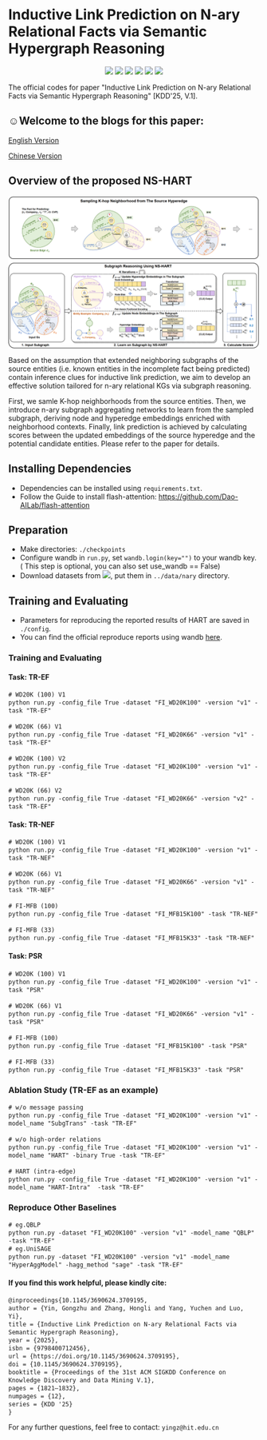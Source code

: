 # Inductive Link Prediction on N-ary Relational Facts via Semantic Hypergraph Reasoning


<p align="center">
<a href="https://github.com/Nary-Inductive-SubGraph/blob/master/LICENSE">
<img src="https://img.shields.io/badge/License-MIT-red.svg"></a>
<a href="https://guiltless-chalk-a57.notion.site/Inductive-Link-Prediction-on-N-ary-Relational-Facts-via-Semantic-Hypergraph-Reasoning-17ac80b1bb69802cb834d2d9457a426d?pvs=4"><img src="https://img.shields.io/badge/Blog-Notion-orange"></a>
<a href="https://wandb.ai/catyin/Nary-Inductive-SubG/reports/Report--VmlldzoxMDkxMjcyNw?accessToken=2n7v6x8o328w3oq45toq5d5fe60tmdgonng1xdmn0dii7jqek6ixkx3jm1jcfe54">
<img src="https://img.shields.io/badge/Report-wandb-ffbf00"></a>
<a href="https://figshare.com/s/b97b50ffa6bd8e5a054c"><img src="https://img.shields.io/badge/dataset-figshare-green?logo=figshare"></a>
<a href="https://doi.org/10.5281/zenodo.14637435"><img src="https://zenodo.org/badge/915948920.svg"></a>
<a href="https://dl.acm.org/doi/10.1145/3690624.3709195"><img src="https://img.shields.io/badge/Slide-Video-purple"></a>
</p>

The official codes for paper "Inductive Link Prediction on N-ary Relational Facts via Semantic Hypergraph Reasoning" [KDD'25, V.1]. 
## :relaxed:Welcome to the blogs for this paper:

[English Version](https://guiltless-chalk-a57.notion.site/Inductive-Link-Prediction-on-N-ary-Relational-Facts-via-Semantic-Hypergraph-Reasoning-17ac80b1bb69802cb834d2d9457a426d)

[Chinese Version](https://guiltless-chalk-a57.notion.site/N-197c80b1bb698070945ae54faf14e040?pvs=74)

## Overview of the proposed NS-HART
  <img align="center"  src="./main.png" alt="...">

Based on the assumption that extended neighboring subgraphs of
the source entities (i.e. known entities in the incomplete fact
being predicted) contain inference clues for inductive link prediction, we aim to develop an effective solution tailored for n-ary relational KGs via subgraph reasoning. 

First,
we samle K-hop neighborhoods from the source entities. 
Then, we introduce
n-ary subgraph aggregating networks to learn from the sampled
subgraph, deriving node and hyperedge embeddings enriched with
neighborhood contexts. Finally, link prediction is achieved
by calculating scores between the updated embeddings of the source
hyperedge and the potential candidate entities. 
Please refer to the paper for details.



## Installing Dependencies

- Dependencies can be installed using `requirements.txt`.
- Follow the Guide to install flash-attention: https://github.com/Dao-AILab/flash-attention

## Preparation

- Make directories: `./checkpoints`
- Configure wandb in `run.py`, set `wandb.login(key="")` to your wandb key. ( This step is optional, you can also set use_wandb == False)
- Download datasets from <a href="https://figshare.com/s/b97b50ffa6bd8e5a054c"><img src="https://img.shields.io/badge/dataset-figshare-yellow?logo=figshare"></a>, put them in  `../data/nary` directory.




## Training and Evaluating

- Parameters for reproducing the reported results of HART are saved in `./config`. 
- You can find the official reproduce reports using wandb [here](https://wandb.ai/catyin/Nary-Inductive-SubG/reports/Report--VmlldzoxMDkxMjcyNw?accessToken=2n7v6x8o328w3oq45toq5d5fe60tmdgonng1xdmn0dii7jqek6ixkx3jm1jcfe54).

### Training and Evaluating
#### Task: TR-EF
```shell
# WD20K (100) V1
python run.py -config_file True -dataset "FI_WD20K100" -version "v1" -task "TR-EF"
  
# WD20K (66) V1
python run.py -config_file True -dataset "FI_WD20K66" -version "v1" -task "TR-EF"
  
# WD20K (100) V2
python run.py -config_file True -dataset "FI_WD20K100" -version "v1" -task "TR-EF"

# WD20K (66) V2
python run.py -config_file True -dataset "FI_WD20K66" -version "v2" -task "TR-EF"
```
#### Task: TR-NEF
```shell
# WD20K (100) V1
python run.py -config_file True -dataset "FI_WD20K100" -version "v1" -task "TR-NEF"
  
# WD20K (66) V1
python run.py -config_file True -dataset "FI_WD20K66" -version "v1" -task "TR-NEF"
  
# FI-MFB (100)
python run.py -config_file True -dataset "FI_MFB15K100" -task "TR-NEF"

# FI-MFB (33)
python run.py -config_file True -dataset "FI_MFB15K33" -task "TR-NEF"
```
#### Task: PSR
```shell
# WD20K (100) V1
python run.py -config_file True -dataset "FI_WD20K100" -version "v1" -task "PSR"
  
# WD20K (66) V1
python run.py -config_file True -dataset "FI_WD20K66" -version "v1" -task "PSR"
  
# FI-MFB (100)
python run.py -config_file True -dataset "FI_MFB15K100" -task "PSR"

# FI-MFB (33)
python run.py -config_file True -dataset "FI_MFB15K33" -task "PSR"
```

### Ablation Study (TR-EF as an example)

```shell
# w/o message passing
python run.py -config_file True -dataset "FI_WD20K100" -version "v1" -model_name "SubgTrans" -task "TR-EF"

# w/o high-order relations
python run.py -config_file True -dataset "FI_WD20K100" -version "v1" -model_name "HART" -binary True -task "TR-EF"

# HART (intra-edge)
python run.py -config_file True -dataset "FI_WD20K100" -version "v1" -model_name "HART-Intra"  -task "TR-EF"

```

### Reproduce Other Baselines

```shell
# eg.QBLP
python run.py -dataset "FI_WD20K100" -version "v1" -model_name "QBLP"  -task "TR-EF"
# eg.UniSAGE
python run.py -dataset "FI_WD20K100" -version "v1" -model_name "HyperAggModel" -hagg_method "sage" -task "TR-EF"
```




#### If you find this work helpful, please kindly cite:

```
@inproceedings{10.1145/3690624.3709195,
author = {Yin, Gongzhu and Zhang, Hongli and Yang, Yuchen and Luo, Yi},
title = {Inductive Link Prediction on N-ary Relational Facts via Semantic Hypergraph Reasoning},
year = {2025},
isbn = {9798400712456},
url = {https://doi.org/10.1145/3690624.3709195},
doi = {10.1145/3690624.3709195},
booktitle = {Proceedings of the 31st ACM SIGKDD Conference on Knowledge Discovery and Data Mining V.1},
pages = {1821–1832},
numpages = {12},
series = {KDD '25}
}
```

For any further questions, feel free to contact:  ```yingz@hit.edu.cn```
